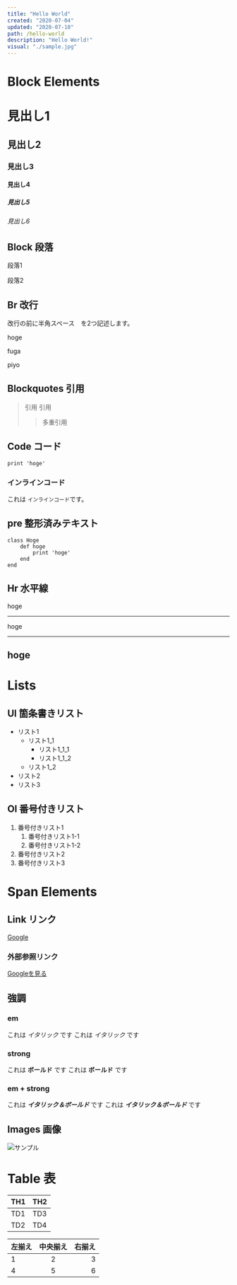 ```yaml
---
title: "Hello World"
created: "2020-07-04"
updated: "2020-07-10"
path: /hello-world
description: "Hello World!"
visual: "./sample.jpg"
---
```


# Block Elements

# 見出し1
## 見出し2
### 見出し3
#### 見出し4
##### 見出し5
###### 見出し6

## Block 段落

段落1

段落2

## Br 改行

改行の前に半角スペース`  `を2つ記述します。

hoge

fuga

piyo

## Blockquotes 引用

> 引用
> 引用
>> 多重引用

## Code コード

```
print 'hoge'
```

### インラインコード

これは `インラインコード`です。

## pre 整形済みテキスト

    class Hoge
        def hoge
            print 'hoge'
        end
    end

## Hr 水平線

hoge
***
hoge
___
hoge
---

# Lists

## Ul 箇条書きリスト

- リスト1
    - リスト1_1
        - リスト1_1_1
        - リスト1_1_2
    - リスト1_2
- リスト2
- リスト3

## Ol 番号付きリスト

1. 番号付きリスト1
    1. 番号付きリスト1-1
    1. 番号付きリスト1-2
1. 番号付きリスト2
1. 番号付きリスト3

# Span Elements

## Link リンク

[Google](https://www.google.co.jp/)

### 外部参照リンク

[Google]: http://www.yahoo.co.jp
[Googleを見る][Google]

## 強調
### em

これは *イタリック* です
これは _イタリック_ です

### strong

これは **ボールド** です
これは __ボールド__ です

### em + strong

これは ***イタリック＆ボールド*** です
これは ___イタリック＆ボールド___ です

## Images 画像

![サンプル](./sample.jpg)

# Table 表

| TH1 | TH2 |
----|----
| TD1 | TD3 |
| TD2 | TD4 |

| 左揃え | 中央揃え | 右揃え |
|:---|:---:|---:|
|1 |2 |3 |
|4 |5 |6 |
